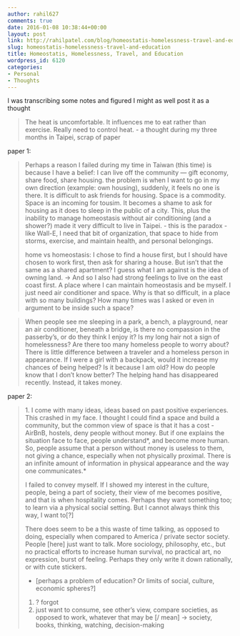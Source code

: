 ```yaml
---
author: rahil627
comments: true
date: 2016-01-08 10:38:44+00:00
layout: post
link: http://rahilpatel.com/blog/homeostatis-homelessness-travel-and-education/
slug: homeostatis-homelessness-travel-and-education
title: Homeostatis, Homelessness, Travel, and Education
wordpress_id: 6120
categories:
- Personal
- Thoughts
---
```


I was transcribing some notes and figured I might as well post it as a thought



<blockquote>The heat is uncomfortable. It influences me to eat rather than exercise. Really need to control heat. - a thought during my three months in Taipei, scrap of paper</blockquote>




paper 1:



<blockquote>Perhaps a reason I failed during my time in Taiwan (this time) is because I have a belief: I can live off the community — gift economy, share food, share housing. the problem is when I want to go in my own direction (example: own housing), suddenly, it feels no one is there. It is difficult to ask friends for housing. Space is a commodity. Space is an incoming for tousim. It becomes a shame to ask for housing as it does to sleep in the public of a city. This, plus the inability to manage homeostasis without air conditioning (and a shower?) made it very difficult to live in Taipei.
  - this is the paradox
    - like Wall-E, I need that bit of organization, that space to hide from storms, exercise, and maintain health, and personal belongings.

home vs homeostasis:
I chose to find a house first, but I should have chosen to work first, then ask for sharing a house. But isn’t that the same as a shared apartment? I guess what I am against is the idea of owning land.
->
And so I also had strong feelings to live on the east coast first. A place where I can maintain homeostasis and be myself. I just need air conditioner and space. Why is that so difficult, in a place with so many buildings? How many times was I asked or even in argument to be inside such a space?</blockquote>








<blockquote>When people see me sleeping in a park, a bench, a playground, near an air conditioner, beneath a bridge, is there no compassion in the passerby’s, or do they think I enjoy it? Is my long hair not a sign of homelessness? Are there too many homeless people to worry about? There is little difference between a traveler and a homeless person in appearance. If I were a girl with a backpack, would it increase my chances of being helped? Is it because I am old? How do people know that I don’t know better? The helping hand has disappeared recently. Instead, it takes money.</blockquote>



paper 2:




<blockquote>1. I come with many ideas, ideas based on past positive experiences. This crashed in my face. I thought I could find a space and build a community, but the common view of space is that it has a cost - AirBnB, hostels, deny people without money. But if one explains the situation face to face, people understand*, and become more human. So, people assume that a person without money is useless to them, not giving a chance, especially when not physically proximal. There is an infinite amount of information in physical appearance and the way one communicates.*

I failed to convey myself. If I showed my interest in the culture, people, being a part of society, their view of me becomes positive, and that is when hospitality comes. Perhaps they want something too; to learn via a physical social setting. But I cannot always think this way, I want to[?]

There does seem to be a this waste of time talking, as opposed to doing, especially when compared to America / private sector society. People [here] just want to talk. More sociology, philosophy, etc., but no practical efforts to increase human survival, no practical art, no expression, burst of feeling. Perhaps they only write it down rationally, or with cute stickers.
  - [perhaps a problem of education? Or limits of social, culture, economic spheres?]

1. ? forgot
2. just want to consume, see other’s view, compare societies, as opposed to work, whatever that may be [/ mean]
  -> society, books, thinking, watching, decision-making</blockquote>
